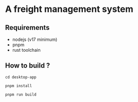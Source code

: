 # A freight management system

## Requirements
- nodejs (v17 minimum)
- pnpm
- rust toolchain

## How to build ?
```
cd desktop-app

pnpm install

pnpm run build
```
